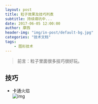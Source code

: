 ```yaml
---
layout: post
title: 粒子效果及技巧列表
subtitle: 持续填坑中...
date: 2017-06-05 12:00:00
author: 摩西
header-img: "img/in-post/default-bg.jpg"
categories: "技术文档"
tags:
    - 图形技术
---
```



> 前言：粒子里面很多技巧很好玩。
<!-- more -->

## 技巧
- 卡通火焰  
    ![img](/img/in-post/list-render-demo/cartoon-fire.gif)
    
    
    
    
